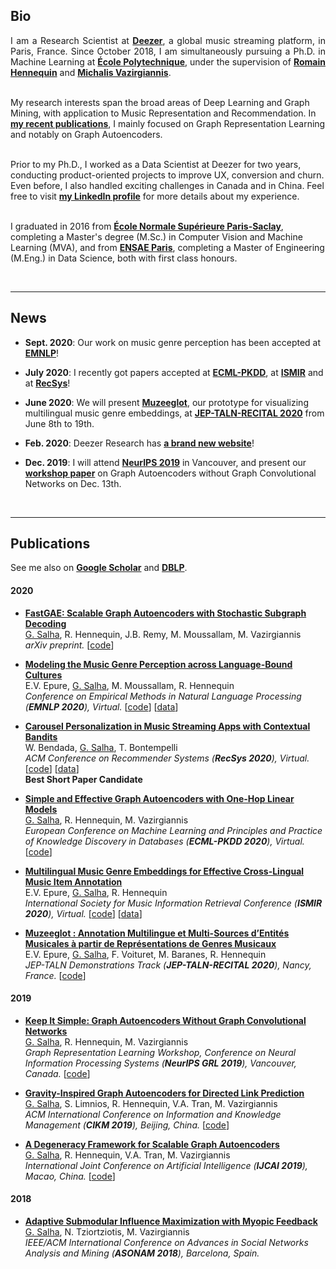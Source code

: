 ## Bio

<p style="text-align:justify">I am a Research Scientist at <a href="https://www.deezer.com"><b>Deezer</b></a>, a global music streaming platform, in Paris, France. Since October 2018, I am simultaneously pursuing a Ph.D. in Machine Learning at <a href="https://www.polytechnique.edu/en"><b>École Polytechnique</b></a>, under the supervision of <a href="https://scholar.google.fr/citations?user=IqPE_AUAAAAJ&hl=fr&authuser=1"><b>Romain Hennequin</b></a> and <a href="https://scholar.google.fr/citations?user=aWGJYcMAAAAJ&hl=fr&authuser=1"><b>Michalis Vazirgiannis</b></a>. <br><br>
  
My research interests span the broad areas of Deep Learning and Graph Mining, with application to Music Representation and Recommendation.
In <a href="https://scholar.google.fr/citations?hl=fr&authuser=1&user=BFT8u-oAAAAJ"><b>my recent publications</b></a>, I mainly focused on Graph Representation Learning and notably on Graph Autoencoders. <br><br>

Prior to my Ph.D., I worked as a Data Scientist at Deezer for two years, conducting product-oriented projects to improve UX, conversion and churn. Even before, I also handled exciting challenges in Canada and in China. Feel free to visit <a href="https://www.linkedin.com/in/salhaguillaume/"><b>my LinkedIn profile</b></a> for more details about my experience. <br><br>

I graduated in 2016 from <a href="http://math.ens-paris-saclay.fr/version-francaise/formations/master-mva/contenus-/master-mva-cours-2019-2020-161721.kjsp?RH=1242423437162"><b>École Normale Supérieure Paris-Saclay</b></a>, completing a Master's degree (M.Sc.) in Computer Vision and Machine Learning (MVA), and from <a href="https://www.ensae.fr/en/"><b>ENSAE Paris</b></a>, completing a Master of Engineering (M.Eng.) in Data Science, both with first class honours. </p>

<br>

---

## News

- **Sept. 2020**: Our work on music genre perception has been accepted at **[EMNLP](https://arxiv.org/pdf/2010.06325.pdf)**!

- **July 2020**: I recently got papers accepted at **[ECML-PKDD](https://arxiv.org/pdf/2001.07614.pdf)**, at **[ISMIR](https://arxiv.org/pdf/2009.07755.pdf)** and at **[RecSys](https://arxiv.org/pdf/2009.06546.pdf)**!

- **June 2020**: We will present **[Muzeeglot](https://github.com/deezer/muzeeglot)**, our prototype for visualizing multilingual music genre embeddings, at **[JEP-TALN-RECITAL 2020](https://jep-taln2020.loria.fr)** from June 8th to 19th.

- **Feb. 2020**: Deezer Research has **[a brand new website](https://research.deezer.com/)**!

- **Dec. 2019**: I will attend **[NeurIPS 2019](https://grlearning.github.io/)** in Vancouver, and present our **[workshop paper](https://arxiv.org/pdf/1910.00942.pdf)** on Graph Autoencoders without Graph Convolutional Networks on Dec. 13th.

<br>

---

## Publications

See me also on **[Google Scholar](https://scholar.google.fr/citations?hl=fr&authuser=1&user=BFT8u-oAAAAJ)** and **[DBLP](https://dblp.org/pers/hd/s/Salha:Guillaume)**.

#### 2020


- **[FastGAE: Scalable Graph Autoencoders with Stochastic Subgraph Decoding](https://arxiv.org/pdf/2002.01910.pdf)**<br> <ins>G. Salha</ins>, R. Hennequin, J.B. Remy, M. Moussallam, M. Vazirgiannis <br> _arXiv preprint._ [[code](https://github.com/deezer/fastgae)]

- **[Modeling the Music Genre Perception across Language-Bound Cultures](https://arxiv.org/pdf/2010.06325.pdf)**<br> E.V. Epure, <ins>G. Salha</ins>, M. Moussallam, R. Hennequin <br> _Conference on Empirical Methods in Natural Language Processing (**EMNLP 2020**),  Virtual._ [[code](https://github.com/deezer/CrossCulturalMusicGenrePerception)] [[data](https://zenodo.org/record/4275315#.X7JNX9NKi3J)] 

- **[Carousel Personalization in Music Streaming Apps with Contextual Bandits](https://arxiv.org/pdf/2009.06546.pdf)** <br> W. Bendada, <ins>G. Salha</ins>, T. Bontempelli <br> _ACM Conference on Recommender Systems (**RecSys 2020**), Virtual._ [[code](https://github.com/deezer/carousel_bandits)] [[data](https://zenodo.org/record/4048678#.X22ttJMza3K)] <br> **Best Short Paper Candidate**

- **[Simple and Effective Graph Autoencoders with One-Hop Linear Models](https://arxiv.org/pdf/2001.07614.pdf)**<br> <ins>G. Salha</ins>, R. Hennequin, M. Vazirgiannis <br> _European Conference on Machine Learning and Principles and Practice of Knowledge Discovery in Databases (**ECML-PKDD 2020**), Virtual._ [[code](https://github.com/deezer/linear_graph_autoencoders)]

- **[Multilingual Music Genre Embeddings for Effective Cross-Lingual Music Item Annotation](https://arxiv.org/pdf/2009.07755.pdf)** <br> E.V. Epure, <ins>G. Salha</ins>, R. Hennequin <br> _International Society for Music Information Retrieval Conference (**ISMIR 2020**), Virtual._ [[code](https://github.com/deezer/MultilingualMusicGenreEmbedding)] [[data](https://zenodo.org/record/4247202#.X6wp0ZNKi3L)]

- **[Muzeeglot : Annotation Multilingue et Multi-Sources d’Entités Musicales à partir de Représentations de Genres Musicaux](https://jep-taln2020.loria.fr/wp-content/uploads/JEP-TALN-RECITAL-2020_paper_156.pdf)**<br> E.V. Epure, <ins>G. Salha</ins>, F. Voituret, M. Baranes, R. Hennequin <br> _JEP-TALN Demonstrations Track (**JEP-TALN-RECITAL 2020**),  Nancy, France._ [[code](https://github.com/deezer/muzeeglot)]


#### 2019

- **[Keep It Simple: Graph Autoencoders Without Graph Convolutional Networks](https://arxiv.org/pdf/1910.00942.pdf)**<br> <ins>G. Salha</ins>, R. Hennequin, M. Vazirgiannis <br> _Graph Representation Learning Workshop, Conference on Neural Information Processing Systems (**NeurIPS GRL 2019**), Vancouver, Canada._ [[code](https://github.com/deezer/linear_graph_autoencoders)]

- **[Gravity-Inspired Graph Autoencoders for Directed Link Prediction](https://arxiv.org/pdf/1905.09570.pdf)** <br> <ins>G. Salha</ins>, S. Limnios, R. Hennequin, V.A. Tran, M. Vazirgiannis <br> _ACM International Conference on Information and Knowledge Management (**CIKM 2019**), Beijing, China._ [[code](https://github.com/deezer/gravity_graph_autoencoders)]

- **[A Degeneracy Framework for Scalable Graph Autoencoders](https://www.ijcai.org/proceedings/2019/0465.pdf)** <br> <ins>G. Salha</ins>, R. Hennequin, V.A. Tran, M. Vazirgiannis <br> _International Joint Conference on Artificial Intelligence (**IJCAI 2019**), Macao, China._ [[code](https://github.com/deezer/linear_graph_autoencoders)]

#### 2018

- **[Adaptive Submodular Influence Maximization with Myopic Feedback](https://arxiv.org/pdf/1704.06905.pdf)** <br> <ins>G. Salha</ins>, N. Tziortziotis, M. Vazirgiannis <br> _IEEE/ACM International Conference on Advances in Social Networks Analysis and Mining (**ASONAM 2018**), Barcelona, Spain._

<br>

